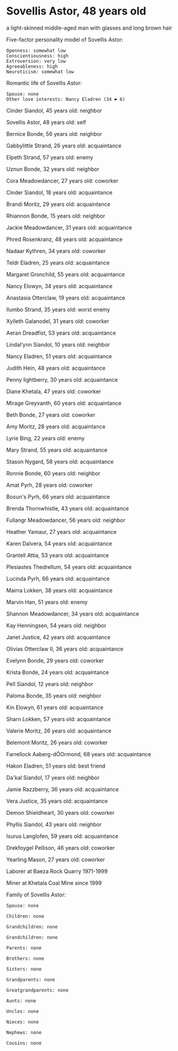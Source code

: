 # Sovellis Astor, 48 years old
a light-skinned middle-aged man with glasses and long brown hair

Five-factor personality model of Sovellis Astor:

	Openness: somewhat low
	Conscientiousness: high
	Extroversion: very low
	Agreeableness: high
	Neuroticism: somewhat low


Romantic life of Sovellis Astor:

	Spouse: none
	Other love interests: Nancy Eladren (34 ❤ 6)

Cinder Siandol, 45 years old: neighbor

Sovellis Astor, 48 years old: self

Bernice Bonde, 56 years old: neighbor

Gabbylittle Strand, 26 years old: acquaintance

Elpeth Strand, 57 years old: enemy

Uznun Bonde, 32 years old: neighbor

Cora Meadowdancer, 27 years old: coworker

Cinder Siandol, 18 years old: acquaintance

Brandi Moritz, 29 years old: acquaintance

Rhiannon Bonde, 15 years old: neighbor

Jackie Meadowdancer, 31 years old: acquaintance

Phred Rosenkranz, 48 years old: acquaintance

Nadaar Kythren, 34 years old: coworker

Teldr Eladren, 25 years old: acquaintance

Margaret Gronchild, 55 years old: acquaintance

Nancy Elowyn, 34 years old: acquaintance

Anastasia Otterclaw, 19 years old: acquaintance

Ilumbo Strand, 35 years old: worst enemy

Xylleth Galanodel, 31 years old: coworker

Aeran Dreadfist, 53 years old: acquaintance

Lindal‘ynn Siandol, 10 years old: neighbor

Nancy Eladren, 51 years old: acquaintance

Judith Hein, 48 years old: acquaintance

Penny lightberry, 30 years old: acquaintance

Diane Khetala, 47 years old: coworker

Mirage Greyvanth, 60 years old: acquaintance

Beth Bonde, 27 years old: coworker

Amy Moritz, 28 years old: acquaintance

Lyrie Bing, 22 years old: enemy

Mary Strand, 55 years old: acquaintance

Stason Nygard, 58 years old: acquaintance

Ronnie Bonde, 60 years old: neighbor

Amat Pyrh, 28 years old: coworker

Bosun's Pyrh, 66 years old: acquaintance

Brenda Thornwhistle, 43 years old: acquaintance

Fullangr Meadowdancer, 56 years old: neighbor

Heather Yamaur, 27 years old: acquaintance

Karen Dalvera, 54 years old: acquaintance

Grantell Attia, 53 years old: acquaintance

Plesiastes Thedrellum, 54 years old: acquaintance

Lucinda Pyrh, 66 years old: acquaintance

Mairra Lokken, 38 years old: acquaintance

Marvin Han, 51 years old: enemy

Shannon Meadowdancer, 34 years old: acquaintance

Kay Henningsen, 54 years old: neighbor

Janet Justice, 42 years old: acquaintance

Olivias Otterclaw II, 36 years old: acquaintance

Evelynn Bonde, 29 years old: coworker

Krista Bonde, 24 years old: acquaintance

Pell Siandol, 12 years old: neighbor

Paloma Bonde, 35 years old: neighbor

Kin Elowyn, 61 years old: acquaintance

Sharn Lokken, 57 years old: acquaintance

Valerie Moritz, 26 years old: acquaintance

Belemont Moritz, 26 years old: coworker

Farrellock Aaberg-dÕOrmond, 68 years old: acquaintance

Hakon Eladren, 51 years old: best friend

Da'kal Siandol, 17 years old: neighbor

Jamie Razzberry, 36 years old: acquaintance

Vera Justice, 35 years old: acquaintance

Demon Shieldheart, 30 years old: coworker

Phyllis Siandol, 43 years old: neighbor

Isurus Langlofen, 59 years old: acquaintance

Drekfoygel Pellison, 46 years old: coworker

Yearling Mason, 27 years old: coworker

Laborer at Baeza Rock Quarry 1971-1999

Miner at Khetala Coal Mine since 1999


Family of Sovellis Astor:

	Spouse: none

	Children: none

	Grandchildren: none

	Grandchildren: none

	Parents: none

	Brothers: none

	Sisters: none

	Grandparents: none

	Greatgrandparents: none

	Aunts: none

	Uncles: none

	Nieces: none

	Nephews: none

	Cousins: none

